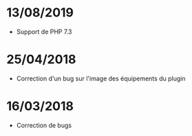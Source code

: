 # 13/08/2019

- Support de PHP 7.3

# 25/04/2018

- Correction d'un bug sur l'image des équipements du plugin

# 16/03/2018

-  Correction de bugs
